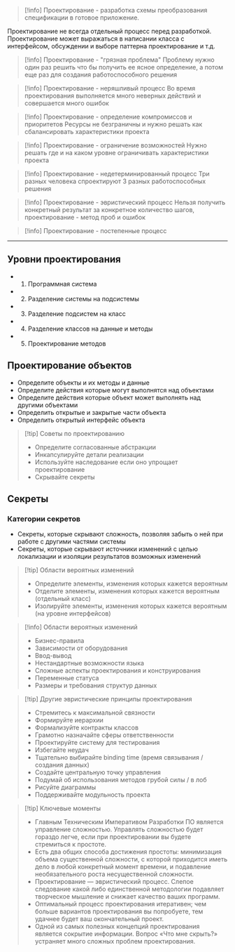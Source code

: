 >[!info] Проектирование - разработка схемы преобразования спецификации в готовое приложение.

Проектирование не всегда отдельный процесс перед разработкой.
Проектирование может выражаться в написании класса с интерфейсом, обсуждении и выборе паттерна проектирование и т.д.


>[!info] Проектирование - "грязная проблема"
> Проблему нужно один раз решить что бы получить ее ясное определение, а потом еще раз для создания работоспособного решения

>[!info] Проектирование - неряшливый процесс
>Во время проектирования выполняется много неверных действий и совершается много ошибок

>[!info] Проектирование - определение компромиссов и приоритетов
>Ресурсы не безграничны и нужно решать как сбалансировать характеристики проекта

>[!info] Проектирование - ограничение возможностей
>Нужно решать где и на каком уровне ограничивать характеристики проекта

>[!info] Проектирование - недетерминированный процесс
>Три разных человека спроектируют 3 разных работоспособных решения

>[!info] Проектирование - эвристический процесс
>Нельзя получить конкретный результат за конкретное количество шагов, проектирование - метод проб и ошибок

>[!info] Проектирование - постепенные процесс

---
## Уровни проектирования

* 1. Программная система
* 2. Разделение системы на подсистемы
* 3. Разделение подсистем на класс
* 4. Разделение классов на данные и методы
* 5. Проектирование методов

## Проектирование объектов

* Определите объекты и их методы и данные
* Определите действия которые могут выполнятся над объектами
* Определите действия которые объект может выполнять над другими объектами
* Определить открытые и закрытые части объекта
* Определить открытый интерфейс объекта

>[!tip] Советы по проектированию
>* Определите согласованные абстракции
>* Инкапсулируйте детали реализации
>* Используйте наследование если оно упрощает проектирование
>* Скрывайте секреты
## Секреты

### Категории секретов
* Секреты, которые скрывают сложность, позволяя забыть о ней при работе с другими частями системы
* Секреты, которые скрывают источники изменений с целью локализации и изоляции результатов возможных изменений

>[!tip] Области вероятных изменений
>* Определите элементы, изменения которых кажется вероятным
>* Отделите элементы, изменения которых кажется вероятным (отдельный класс)
>* Изолируйте элементы, изменения которых кажется вероятным (на уровне интерфейсов)

>[!info] Области вероятных изменений
>* Бизнес-правила
>* Зависимости от оборудования
>* Ввод-вывод
>* Нестандартные возможности языка
>* Сложные аспекты проектирования и конструирования
>* Переменные статуса
>* Размеры и требования структур данных

>[!tip] Другие эвристические принципы проектирования
>* Стремитесь к максимальной связности
>* Формируйте иерархии
>* Формализуйте контракты классов
>* Грамотно назначайте сферы ответственности
>* Проектируйте систему для тестирования
>* Избегайте неудач
>* Тщательно выбирайте binding time (время связывания / создания данных)
>* Создайте центральную точку управления
>* Подумай об использования методов грубой силы / в лоб
>* Рисуйте диаграммы
>* Поддерживайте модульность проекта


>[!tip] Ключевые моменты
>* Главным Техническим Императивом Разработки ПО является управление сложностью. Управлять сложностью будет гораздо  легче, если при проектировании вы будете стремиться к простоте.
>* Есть два общих способа достижения простоты: минимизация объема существенной сложности, с которой приходится иметь дело  в любой конкретный момент времени, и подавление необязательного роста несущественной сложности.
>* Проектирование — эвристический процесс. Слепое следование какой либо единственной методологии подавляет творческое  мышление и снижает качество ваших программ.
>* Оптимальный процесс проектирования итеративен; чем больше вариантов проектирования вы попробуете, тем удачнее будет  ваш окончательный проект.
>* Одной из самых полезных концепций проектирования является сокрытие информации. Вопрос «Что мне скрыть?» устраняет  много сложных проблем проектирования.

 